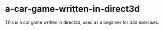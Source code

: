 # a-car-game-written-in-direct3d
This is a car game written in direct3d, used as a beginner for d3d exercises.
